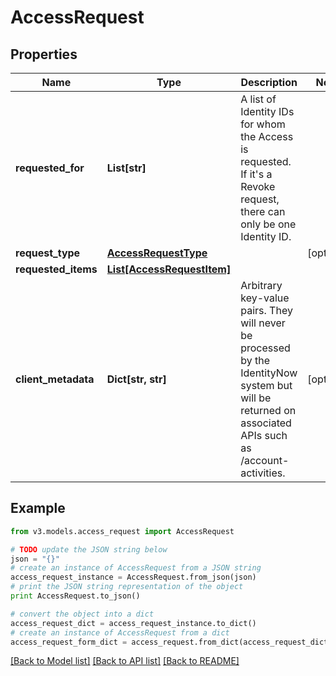 # AccessRequest


## Properties
Name | Type | Description | Notes
------------ | ------------- | ------------- | -------------
**requested_for** | **List[str]** | A list of Identity IDs for whom the Access is requested. If it&#39;s a Revoke request, there can only be one Identity ID. | 
**request_type** | [**AccessRequestType**](AccessRequestType.md) |  | [optional] 
**requested_items** | [**List[AccessRequestItem]**](AccessRequestItem.md) |  | 
**client_metadata** | **Dict[str, str]** | Arbitrary key-value pairs. They will never be processed by the IdentityNow system but will be returned on associated APIs such as /account-activities. | [optional] 

## Example

```python
from v3.models.access_request import AccessRequest

# TODO update the JSON string below
json = "{}"
# create an instance of AccessRequest from a JSON string
access_request_instance = AccessRequest.from_json(json)
# print the JSON string representation of the object
print AccessRequest.to_json()

# convert the object into a dict
access_request_dict = access_request_instance.to_dict()
# create an instance of AccessRequest from a dict
access_request_form_dict = access_request.from_dict(access_request_dict)
```
[[Back to Model list]](../README.md#documentation-for-models) [[Back to API list]](../README.md#documentation-for-api-endpoints) [[Back to README]](../README.md)


